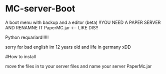 # MC-server-Boot
A boot menu with backup and a editor (beta)
!!YOU NEED A PAPER SERVER AND RENAMNE IT PaperMC.jar <-- LIKE DIS!!

Python requariard!!!!!

sorry for bad english im 12 years old and life in germany xDD

#How to install

move the files in to your server files 
and name your server PaperMc.jar
